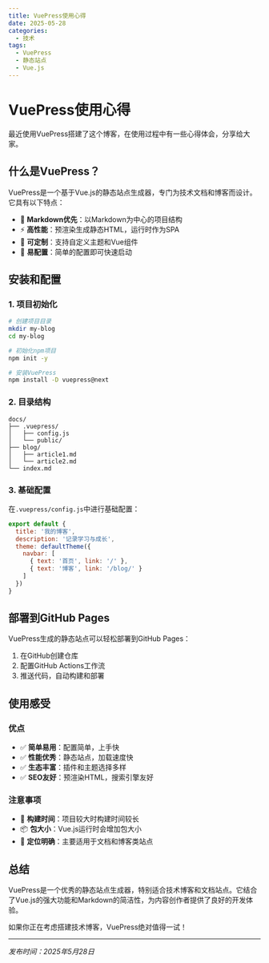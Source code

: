 ```yaml
---
title: VuePress使用心得
date: 2025-05-28
categories:
  - 技术
tags:
  - VuePress
  - 静态站点
  - Vue.js
---
```


# VuePress使用心得

最近使用VuePress搭建了这个博客，在使用过程中有一些心得体会，分享给大家。

## 什么是VuePress？

VuePress是一个基于Vue.js的静态站点生成器，专门为技术文档和博客而设计。它具有以下特点：

- 📝 **Markdown优先**：以Markdown为中心的项目结构
- ⚡ **高性能**：预渲染生成静态HTML，运行时作为SPA
- 🎨 **可定制**：支持自定义主题和Vue组件
- 🔧 **易配置**：简单的配置即可快速启动

## 安装和配置

### 1. 项目初始化

```bash
# 创建项目目录
mkdir my-blog
cd my-blog

# 初始化npm项目
npm init -y

# 安装VuePress
npm install -D vuepress@next
```

### 2. 目录结构

```
docs/
├── .vuepress/
│   ├── config.js
│   └── public/
├── blog/
│   ├── article1.md
│   └── article2.md
└── index.md
```

### 3. 基础配置

在`.vuepress/config.js`中进行基础配置：

```javascript
export default {
  title: '我的博客',
  description: '记录学习与成长',
  theme: defaultTheme({
    navbar: [
      { text: '首页', link: '/' },
      { text: '博客', link: '/blog/' }
    ]
  })
}
```

## 部署到GitHub Pages

VuePress生成的静态站点可以轻松部署到GitHub Pages：

1. 在GitHub创建仓库
2. 配置GitHub Actions工作流
3. 推送代码，自动构建和部署

## 使用感受

### 优点

- ✅ **简单易用**：配置简单，上手快
- ✅ **性能优秀**：静态站点，加载速度快
- ✅ **生态丰富**：插件和主题选择多样
- ✅ **SEO友好**：预渲染HTML，搜索引擎友好

### 注意事项

- 🔄 **构建时间**：项目较大时构建时间较长
- 📦 **包大小**：Vue.js运行时会增加包大小
- 🎯 **定位明确**：主要适用于文档和博客类站点

## 总结

VuePress是一个优秀的静态站点生成器，特别适合技术博客和文档站点。它结合了Vue.js的强大功能和Markdown的简洁性，为内容创作者提供了良好的开发体验。

如果你正在考虑搭建技术博客，VuePress绝对值得一试！

---

*发布时间：2025年5月28日*